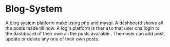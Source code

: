 # Blog-System
A blog system platform make using php and mysql. A dashboard shows all the posts made till now. A login platform is ther eso that user cna login to the dashboard of their own all the posts available . Then user can add post, update or delete any one of their own posts.
